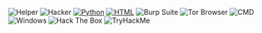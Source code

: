 ![Helper](https://img.shields.io/badge/Helper-181717?style=for-the-badge&logo=github&logoColor=white)
![Hacker](https://img.shields.io/badge/Hacker-32CD32?style=for-the-badge&logoColor=white)
[![Python](https://img.shields.io/badge/Python-3776AB?style=for-the-badge&logo=python&logoColor=white)](https://www.python.org/)
[![HTML](https://img.shields.io/badge/HTML-E34F26?style=for-the-badge&logo=html5&logoColor=white)](https://developer.mozilla.org/en-US/docs/Web/HTML)
![Burp Suite](https://img.shields.io/badge/Burp_Suite-FF8800?style=for-the-badge&logo=burp-suite&logoColor=white)
![Tor Browser](https://img.shields.io/badge/Tor_Browser-7E00FF?style=for-the-badge&logo=tor-browser&logoColor=white)
![CMD](https://img.shields.io/badge/CMD-000000?style=for-the-badge&logo=windows-terminal&logoColor=white)
![Windows](https://img.shields.io/badge/Windows-0078D6?style=for-the-badge&logo=windows&logoColor=white)
![Hack The Box](https://img.shields.io/badge/Hack_The_Box-00FF00?style=for-the-badge&logo=hack-the-box&logoColor=black)
![TryHackMe](https://img.shields.io/badge/TryHackMe-FF6600?style=for-the-badge&logo=tryhackme&logoColor=white)

